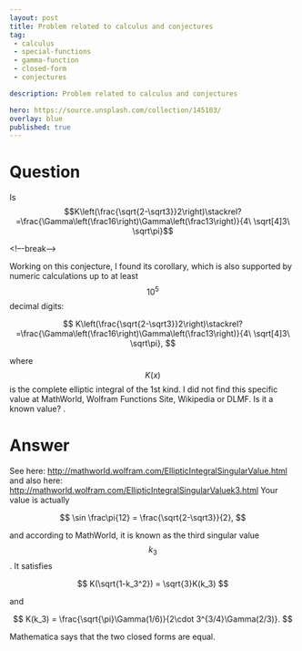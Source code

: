 ```yaml
---
layout: post
title: Problem related to calculus and conjectures
tag:
 - calculus
 - special-functions
 - gamma-function
 - closed-form
 - conjectures

description: Problem related to calculus and conjectures

hero: https://source.unsplash.com/collection/145103/
overlay: blue 
published: true
---
```


# Question 

Is $$K\left(\frac{\sqrt{2-\sqrt3}}2\right)\stackrel?=\frac{\Gamma\left(\frac16\right)\Gamma\left(\frac13\right)}{4\ \sqrt[4]3\ \sqrt\pi}$$

<!–-break-–>


Working on this conjecture, I found its corollary, which is also supported by numeric calculations up to at least $$10^5$$ decimal digits:

 $$ 
K\left(\frac{\sqrt{2-\sqrt3}}2\right)\stackrel?=\frac{\Gamma\left(\frac16\right)\Gamma\left(\frac13\right)}{4\ \sqrt[4]3\ \sqrt\pi},
 $$ 

where $$K(x)$$ is the complete elliptic integral of the 1st kind. I did not find this specific value at MathWorld, Wolfram Functions Site, Wikipedia or DLMF. 
Is it a known value?
.

# Answer 


See here: http://mathworld.wolfram.com/EllipticIntegralSingularValue.html and also here: http://mathworld.wolfram.com/EllipticIntegralSingularValuek3.html
Your value is actually

 $$ 
 \sin \frac\pi{12} = \frac{\sqrt{2-\sqrt3}}{2}, 
 $$ 

and according to MathWorld, it is known as the third singular value $$k_3$$. It satisfies

 $$ 
 K(\sqrt{1-k_3^2}) = \sqrt{3}K(k_3) 
 $$ 

and

 $$ 
 K(k_3) = \frac{\sqrt{\pi}\Gamma(1/6)}{2\cdot 3^{3/4}\Gamma(2/3)}. 
 $$ 

Mathematica says that the two closed forms are equal.

